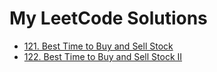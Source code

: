 # My LeetCode Solutions

- [121. Best Time to Buy and Sell Stock](https://github.com/d4rkr0n1n/My-LeetCode-Solutions/tree/main/121.%20Best%20Time%20to%20Buy%20and%20Sell%20Stock)
- [122. Best Time to Buy and Sell Stock II](https://github.com/d4rkr0n1n/My-LeetCode-Solutions/tree/main/122.%20Best%20Time%20to%20Buy%20and%20Sell%20Stock%20II)
